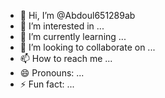 - 👋 Hi, I’m @Abdoul651289ab
- 👀 I’m interested in ...
- 🌱 I’m currently learning ...
- 💞️ I’m looking to collaborate on ...
- 📫 How to reach me ...
- 😄 Pronouns: ...
- ⚡ Fun fact: ...

<!---
Abdoul651289ab/Abdoul651289ab is a ✨ special ✨ repository because its `README.md` (this file) appears on your GitHub profile.
You can click the Preview link to take a look at your changes.
--->
